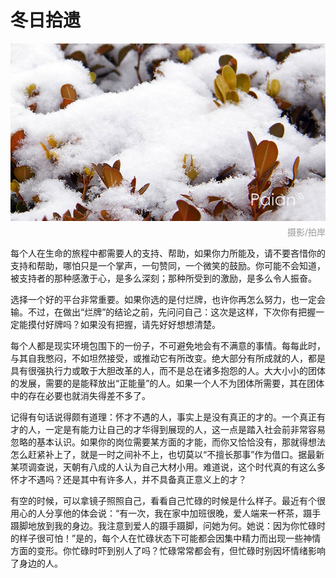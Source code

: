 # 冬日拾遗

![雪](images/xue.jpg)
<div style="margin-top:-10px;color:#999;text-align:right;">摄影/拍岸</div>

每个人在生命的旅程中都需要人的支持、帮助，如果你力所能及，请不要吝惜你的支持和帮助，哪怕只是一个掌声，一句赞同，一个微笑的鼓励。你可能不会知道，被支持者的那种感激于心，是多么深刻；那种所受到的激励，是多么令人振奋。

选择一个好的平台非常重要。如果你选的是付烂牌，也许你再怎么努力，也一定会输。不过，在做出“烂牌”的结论之前，先问问自己：这次是这样，下次你有把握一定能摸付好牌吗？如果没有把握，请先好好想想清楚。

每个人都是现实环境包围下的一份子，不可避免地会有不满意的事情。每每此时，与其自我憋闷，不如坦然接受，或推动它有所改变。绝大部分有所成就的人，都是具有很强执行力或敢于大胆改革的人，而不是总在诸多抱怨的人。大大小小的团体的发展，需要的是能释放出“正能量”的人。如果一个人不为团体所需要，其在团体中的存在必要也就消失得差不多了。

记得有句话说得颇有道理：怀才不遇的人，事实上是没有真正的才的。一个真正有才的人，一定是有能力让自己的才华得到展现的人，这一点是踏入社会前非常容易忽略的基本认识。如果你的岗位需要某方面的才能，而你又恰恰没有，那就得想法怎么赶紧补上了，就是一时之间补不上，也切莫以“不擅长那事”作为借口。据最新某项调查说，天朝有八成的人认为自己大材小用。难道说，这个时代真的有这么多怀才不遇吗？还是其中有许多人，并不具备真正意义上的才？

有空的时候，可以拿镜子照照自己，看看自己忙碌的时候是什么样子。最近有个很用心的人分享他的体会说：“有一次，我在家中加班很晚，爱人端来一杯茶，蹑手蹑脚地放到我的身边。我注意到爱人的蹑手蹑脚，问她为何。她说：因为你忙碌时的样子很可怕！”是的，每个人在忙碌状态下可能都会因集中精力而出现一些神情方面的变形。你忙碌时吓到别人了吗？忙碌常常都会有，但忙碌时别因坏情绪影响了身边的人。